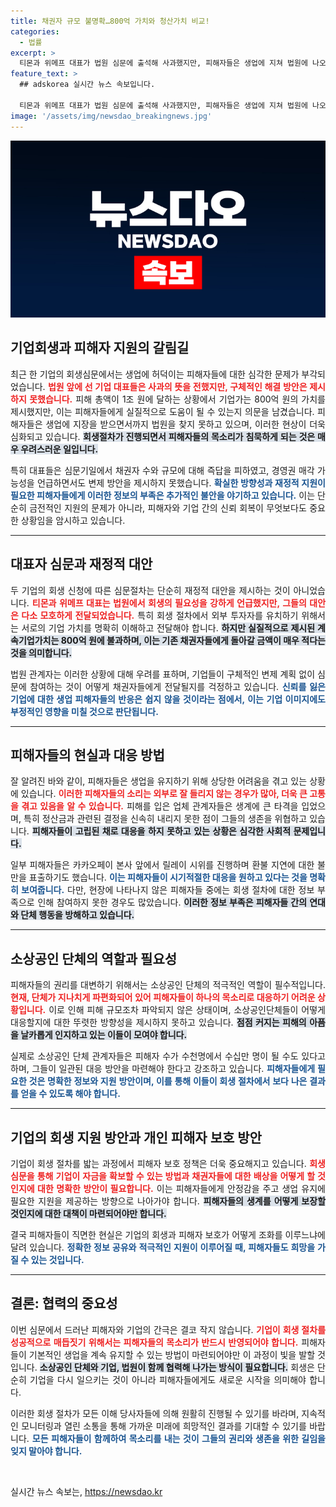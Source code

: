 ```yaml
---
title: 채권자 규모 불명확…800억 가치와 청산가치 비교!
categories:
  - 법률
excerpt: >
  티몬과 위메프 대표가 법원 심문에 출석해 사과했지만, 피해자들은 생업에 지쳐 법원에 나오지 못했다. 엄청난 피해액에도 기업 가치는 800억 원에 불과해 반전의 희망이 보이지 않는다. 피해자들의 목소리와 회생 절차의 혼란 속, 이들의 미래는 불확실하다.
feature_text: >
  ## adskorea 실시간 뉴스 속보입니다.

  티몬과 위메프 대표가 법원 심문에 출석해 사과했지만, 피해자들은 생업에 지쳐 법원에 나오지 못했다. 엄청난 피해액에도 기업 가치는 800억 원에 불과해 반전의 희망이 보이지 않는다. 피해자들의 목소리와 회생 절차의 혼란 속, 이들의 미래는 불확실하다.
image: '/assets/img/newsdao_breakingnews.jpg'
---
```


<p><img src="/assets/img/newsdao_breakingnews.jpg" alt="adskorea 속보" /></p>

<h2 data-ke-size="size26">기업회생과 피해자 지원의 갈림길</h2>

<p data-ke-size="size16" style="text-align: justify;">최근 한 기업의 회생심문에서는 생업에 허덕이는 피해자들에 대한 심각한 문제가 부각되었습니다. <b><span style="color: #ee2323;">법원 앞에 선 기업 대표들은 사과의 뜻을 전했지만, 구체적인 해결 방안은 제시하지 못했습니다.</span></b> 피해 총액이 1조 원에 달하는 상황에서 기업가는 800억 원의 가치를 제시했지만, 이는 피해자들에게 실질적으로 도움이 될 수 있는지 의문을 남겼습니다. 피해자들은 생업에 지장을 받으면서까지 법원을 찾지 못하고 있으며, 이러한 현상이 더욱 심화되고 있습니다. <b><span style="background-color: #21538527;">회생절차가 진행되면서 피해자들의 목소리가 침묵하게 되는 것은 매우 우려스러운 일입니다.</span></b></p>

<p data-ke-size="size16" style="text-align: justify;">특히 대표들은 심문기일에서 채권자 수와 규모에 대해 즉답을 피하였고, 경영권 매각 가능성을 언급하면서도 변제 방안을 제시하지 못했습니다. <b><span style="color: #1a5490;">확실한 방향성과 재정적 지원이 필요한 피해자들에게 이러한 정보의 부족은 추가적인 불안을 야기하고 있습니다.</span></b> 이는 단순히 금전적인 지원의 문제가 아니라, 피해자와 기업 간의 신뢰 회복이 무엇보다도 중요한 상황임을 암시하고 있습니다. </p>

<hr>

<h2 data-ke-size="size26">대표자 심문과 재정적 대안</h2>

<p data-ke-size="size16" style="text-align: justify;">두 기업의 회생 신청에 따른 심문절차는 단순히 재정적 대안을 제시하는 것이 아니었습니다. <b><span style="color: #ee2323;">티몬과 위메프 대표는 법원에서 회생의 필요성을 강하게 언급했지만, 그들의 대안은 다소 모호하게 전달되었습니다.</span></b> 특히 회생 절차에서 외부 투자자를 유치하기 위해서는 서로의 기업 가치를 명확히 이해하고 전달해야 합니다. <b><span style="background-color: #21538527;">하지만 실질적으로 제시된 계속기업가치는 800억 원에 불과하며, 이는 기존 채권자들에게 돌아갈 금액이 매우 적다는 것을 의미합니다.</span></b></p>

<p data-ke-size="size16" style="text-align: justify;">법원 관계자는 이러한 상황에 대해 우려를 표하며, 기업들이 구체적인 변제 계획 없이 심문에 참여하는 것이 어떻게 채권자들에게 전달될지를 걱정하고 있습니다. <b><span style="color: #1a5490;">신뢰를 잃은 기업에 대한 생업 피해자들의 반응은 쉽지 않을 것이라는 점에서, 이는 기업 이미지에도 부정적인 영향을 미칠 것으로 판단됩니다.</span></b></p>

<hr>

<h2 data-ke-size="size26">피해자들의 현실과 대응 방법</h2>

<p data-ke-size="size16" style="text-align: justify;">잘 알려진 바와 같이, 피해자들은 생업을 유지하기 위해 상당한 어려움을 겪고 있는 상황에 있습니다. <b><span style="color: #ee2323;">이러한 피해자들의 소리는 외부로 잘 들리지 않는 경우가 많아, 더욱 큰 고통을 겪고 있음을 알 수 있습니다.</span></b> 피해를 입은 업체 관계자들은 생계에 큰 타격을 입었으며, 특히 정산금과 관련된 결정을 신속히 내리지 못한 점이 그들의 생존을 위협하고 있습니다. <b><span style="background-color: #21538527;">피해자들이 고립된 채로 대응을 하지 못하고 있는 상황은 심각한 사회적 문제입니다.</span></b></p>

<p data-ke-size="size16" style="text-align: justify;">일부 피해자들은 카카오페이 본사 앞에서 릴레이 시위를 진행하며 환불 지연에 대한 불만을 표출하기도 했습니다. <b><span style="color: #1a5490;">이는 피해자들이 시기적절한 대응을 원하고 있다는 것을 명확히 보여줍니다.</span></b> 다만, 현장에 나타나지 않은 피해자들 중에는 회생 절차에 대한 정보 부족으로 인해 참여하지 못한 경우도 많았습니다. <b><span style="background-color: #21538527;">이러한 정보 부족은 피해자들 간의 연대와 단체 행동을 방해하고 있습니다.</span></b></p>

<hr>

<h2 data-ke-size="size26">소상공인 단체의 역할과 필요성</h2>

<p data-ke-size="size16" style="text-align: justify;">피해자들의 권리를 대변하기 위해서는 소상공인 단체의 적극적인 역할이 필수적입니다. <b><span style="color: #ee2323;">현재, 단체가 지나치게 파편화되어 있어 피해자들이 하나의 목소리로 대응하기 어려운 상황입니다.</span></b> 이로 인해 피해 규모조차 파악되지 않은 상태이며, 소상공인단체들이 어떻게 대응할지에 대한 뚜렷한 방향성을 제시하지 못하고 있습니다. <b><span style="background-color: #21538527;">점점 커지는 피해의 아픔을 날카롭게 인지하고 있는 이들이 모여야 합니다.</span></b></p>

<p data-ke-size="size16" style="text-align: justify;">실제로 소상공인 단체 관계자들은 피해자 수가 수천명에서 수십만 명이 될 수도 있다고 하며, 그들이 일관된 대응 방안을 마련해야 한다고 강조하고 있습니다. <b><span style="color: #1a5490;">피해자들에게 필요한 것은 명확한 정보와 지원 방안이며, 이를 통해 이들이 회생 절차에서 보다 나은 결과를 얻을 수 있도록 해야 합니다.</span></b></p>

<hr>

<h2 data-ke-size="size26">기업의 회생 지원 방안과 개인 피해자 보호 방안</h2>

<p data-ke-size="size16" style="text-align: justify;">기업이 회생 절차를 밟는 과정에서 피해자 보호 정책은 더욱 중요해지고 있습니다. <b><span style="color: #ee2323;">회생 심문을 통해 기업이 자금을 확보할 수 있는 방법과 채권자들에 대한 배상을 어떻게 할 것인지에 대한 명확한 방안이 필요합니다.</span></b> 이는 피해자들에게 안정감을 주고 생업 유지에 필요한 지원을 제공하는 방향으로 나아가야 합니다. <b><span style="background-color: #21538527;">피해자들의 생계를 어떻게 보장할 것인지에 대한 대책이 마련되어야만 합니다.</span></b></p>

<p data-ke-size="size16" style="text-align: justify;">결국 피해자들이 직면한 현실은 기업의 회생과 피해자 보호가 어떻게 조화를 이루느냐에 달려 있습니다. <b><span style="color: #1a5490;">정확한 정보 공유와 적극적인 지원이 이루어질 때, 피해자들도 희망을 가질 수 있는 것입니다.</span></b></p>

<hr>

<h2 data-ke-size="size26">결론: 협력의 중요성</h2>

<p data-ke-size="size16" style="text-align: justify;">이번 심문에서 드러난 피해자와 기업의 간극은 결코 작지 않습니다. <b><span style="color: #ee2323;">기업이 회생 절차를 성공적으로 매듭짓기 위해서는 피해자들의 목소리가 반드시 반영되어야 합니다.</span></b> 피해자들이 기본적인 생업을 계속 유지할 수 있는 방법이 마련되어야만 이 과정이 빛을 발할 것입니다. <b><span style="background-color: #21538527;">소상공인 단체와 기업, 법원이 함께 협력해 나가는 방식이 필요합니다.</span></b> 회생은 단순히 기업을 다시 일으키는 것이 아니라 피해자들에게도 새로운 시작을 의미해야 합니다.</p>

<p data-ke-size="size16" style="text-align: justify;">이러한 회생 절차가 모든 이해 당사자들에 의해 원활히 진행될 수 있기를 바라며, 지속적인 모니터링과 열린 소통을 통해 가까운 미래에 희망적인 결과를 기대할 수 있기를 바랍니다. <b><span style="color: #1a5490;">모든 피해자들이 함께하여 목소리를 내는 것이 그들의 권리와 생존을 위한 길임을 잊지 말아야 합니다.</span></b></p> 

<p data-ke-size="size16">&nbsp;</p>
실시간 뉴스 속보는, <a href="https://newsdao.kr" rel="dofollow">https://newsdao.kr</a>


